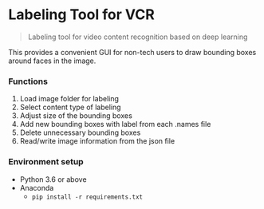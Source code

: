 # Labeling Tool for VCR
> Labeling tool for video content recognition based on deep learning

This provides a convenient GUI for non-tech users to draw bounding boxes around faces in the image.

### Functions
1) Load image folder for labeling
2) Select content type of labeling
3) Adjust size of the bounding boxes
4) Add new bounding boxes with label from each .names file
5) Delete unnecessary bounding boxes
6) Read/write image information from the json file

### Environment setup
- Python 3.6 or above
- Anaconda
  - `pip install -r requirements.txt`